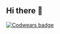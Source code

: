 ## Hi there 👋
[![Codwears badge]([https://www.codewars.com/users/VictoriaGri95/badges/micro)](https://www.codewars.com/users/VictoriaGri95/badges/micro)


<!--
**VictoriaGri95/VictoriaGri95** is a ✨ _special_ ✨ repository because its `README.md` (this file) appears on your GitHub profile.

Here are some ideas to get you started:

- 🔭 I’m currently working on ...
- 🌱 I’m currently learning ...
- 👯 I’m looking to collaborate on ...
- 🤔 I’m looking for help with ...
- 💬 Ask me about ...
- 📫 How to reach me: ...
- 😄 Pronouns: ...
- ⚡ Fun fact: ...
-->
